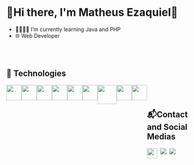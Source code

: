 # 🌿Hi there, I'm Matheus Ezaquiel🌿

- 🌱👨🏽‍💻 I’m currently learning Java and PHP
- 🌐 Web Developer 

<br/>
<br/>

## 💾 Technologies
<div style="display: flex">
  <img src="https://cdn.jsdelivr.net/gh/devicons/devicon/icons/html5/html5-original.svg" width="40px"/>
  <img src="https://cdn.jsdelivr.net/gh/devicons/devicon/icons/css3/css3-original.svg" width="40px"/>
  <img src="https://cdn.jsdelivr.net/gh/devicons/devicon/icons/bootstrap/bootstrap-original.svg" width="40px"/>
  <img src="https://cdn.jsdelivr.net/gh/devicons/devicon/icons/javascript/javascript-original.svg" width="40px"/> 
  <img src="https://cdn.jsdelivr.net/gh/devicons/devicon/icons/java/java-original.svg" width="40px"/>
  <img src="https://cdn.jsdelivr.net/gh/devicons/devicon/icons/php/php-original.svg" width="40px"/>   
  <img src="https://cdn.jsdelivr.net/gh/devicons/devicon/icons/mysql/mysql-plain-wordmark.svg" width="50px"/>
  <img src="https://cdn.jsdelivr.net/gh/devicons/devicon/icons/git/git-original.svg" width="40px"/>
  <img src="https://cdn.jsdelivr.net/gh/devicons/devicon/icons/github/github-original.svg" width="40px"/>               
<div/>

<br/>
<br/>
  
## 📬Contact and Social Medias

<div style="display: flex">

  <img height="27px" src="https://img.shields.io/badge/matheusezaquiel@outlook.com-Outlook-39E09B?style=for-the-badge&logo=outlook&logoColor=white&color=blue" />
  &nbsp;&nbsp;
  <a href="https://github.com/MatheusEzaquiel">
    <img src="https://img.shields.io/badge/GitHub-100000?style=for-the-badge&logo=github&logoColor=white"/>
  </a>
  &nbsp;&nbsp;
  <a href="https://www.linkedin.com/in/matheusezaquiel/">
    <img src="https://img.shields.io/badge/LinkedIn-0077B5?style=for-the-badge&logo=linkedin&logoColor=white"/>
  </a>
<div/>
 
